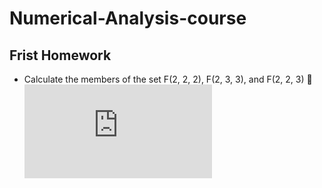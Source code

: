 # Numerical-Analysis-course




## Frist Homework
* Calculate the members of the set F(2, 2, 2), F(2, 3, 3), and F(2, 2, 3)
🔗 ![CODE](https://github.com/parvvaresh/-Numerical-Analysis/blob/main/HW1/main.py)




